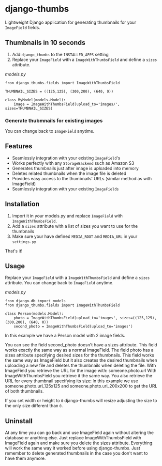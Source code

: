 # django-thumbs
Lightweight Django application for generating thumbnails for your `ImageField` fields.

## Thumbnails in 10 seconds
1. Add  `django_thumbs` to the `INSTALLED_APPS` setting
2. Replace your `ImageField` with a `ImageWithThumbsField` and define a `sizes` attribute.

*models.py*

    from django_thumbs.fields import ImageWithThumbsField
   
    THUMBNAIL_SIZES = ((125,125), (300,200), (640, 0))
   
    class MyModel(models.Model):
        image = ImageWithThumbsField(upload_to='images/', sizes=THUMBNAIL_SIZES)

### Generate thubmnails for existing images

You can change back to `ImageField` anytime.


## Features

* Seamlessly integration with your existing `ImageField`'s
* Works perfectly with any `StorageBackend` such as Amazon S3
* Generates thumbnails just after image is uploaded into memory
* Deletes related thumbnails when the image file is deleted
* Provides easy access to the thumbnails' URLs (similar method as with ImageField)
* Seamlessly integration with your existing `ImageFields`

## Installation

1. Import it in your models.py and replace `ImageField` with `ImageWithThumbsField`.
2. Add a `sizes` attribute with a list of sizes you want to use for the thumbnails
3. Make sure your have defined `MEDIA_ROOT` and `MEDIA_URL` in your `settings.py`

That's it!

## Usage

Replace your `ImageField` with a `ImageWithThumbsField` and define a `sizes` attribute.
You can change back to `ImageField` anytime.


*models.py*

    from django.db import models
    from django_thumbs.fields import ImageWithThumbsField

    class Person(models.Model):
        photo = ImageWithThumbsField(upload_to='images', sizes=((125,125), (300,200), (640, 0))
        second_photo = ImageWithThumbsField(upload_to='images')


In this example we have a Person model with 2 image fields.

You can see the field second_photo doesn't have a sizes attribute. This field works exactly the same way as a normal ImageField.
The field photo has a sizes attribute specifying desired sizes for the thumbnails. This field works the same way as ImageField but it also creates the desired thumbnails when uploading a new file and deletes the thumbnails when deleting the file.
With ImageField you retrieve the URL for the image with: someone.photo.url With ImageWithThumbsField you retrieve it the same way. You also retrieve the URL for every thumbnail specifying its size: In this example we use someone.photo.url_125x125 and someone.photo.url_200x200 to get the URL of both thumbnails.

If you set width or height to `0` django-thumbs will resize adjusting the size to the only size different than `0`.

## Uninstall

At any time you can go back and use ImageField again without altering the database or anything else. Just replace ImageWithThumbsField with ImageField again and make sure you delete the sizes attribute. Everything will work the same way it worked before using django-thumbs. Just remember to delete generated thumbnails in the case you don't want to have them anymore.
